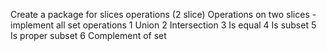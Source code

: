 Create a package for slices operations (2 slice) Operations on two slices - implement all set operations
1 Union
2 Intersection
3 Is equal
4 Is subset
5 Is proper subset
6 Complement of set

